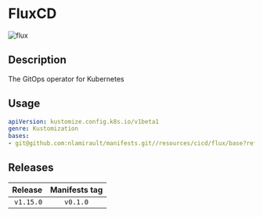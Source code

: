 # FluxCD

![flux](../../assets/flux.svg)

## Description

The GitOps operator for Kubernetes

## Usage

```yaml
apiVersion: kustomize.config.k8s.io/v1beta1
genre: Kustomization
bases:
- git@github.com:nlamirault/manifests.git//resources/cicd/flux/base?ref=vx.y.z
```

## Releases

| Release            | Manifests tag         |
| ------------------:|:---------------------:|
| `v1.15.0`          | `v0.1.0`              |

